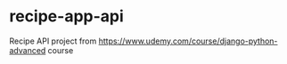 # recipe-app-api
Recipe API project from https://www.udemy.com/course/django-python-advanced course
